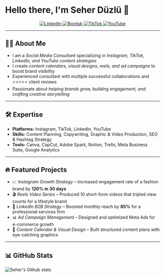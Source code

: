 # Hello there, I'm Seher Düzlü 👋

<p align="center">
  <a href="https://www.linkedin.com/feed/">
    <img src="https://img.shields.io/badge/LinkedIn-0A66C2?style=for-the-badge&logo=linkedin&logoColor=white" alt="LinkedIn" />
  </a>
  <a href="https://bionluk.com/bugun">
    <img src="https://img.shields.io/badge/Bionluk-FF6600?style=for-the-badge&logo=freelancer&logoColor=white" alt="Bionluk" />
  </a>
  <a href="https://www.tiktok.com/@afaroz00?_t=ZS-8zLVd76lHIV&_r=1">
    <img src="https://img.shields.io/badge/TikTok-000000?style=for-the-badge&logo=tiktok&logoColor=white" alt="TikTok" />
  </a>
  <a href="https://youtube.com/@sdanismanlik01?si=O3phom90COSSRAl4">
    <img src="https://img.shields.io/badge/YouTube-FF0000?style=for-the-badge&logo=youtube&logoColor=white" alt="YouTube" />
  </a>
</p>

---

## 👩‍💼 About Me
- I am a *Social Media Consultant* specializing in *Instagram, TikTok, LinkedIn, and YouTube content strategies*  
- I create *content calendars, visual designs, reels, and ad campaigns* to boost brand visibility  
- Experienced consultant with multiple successful collaborations and ⭐⭐⭐⭐⭐ client reviews  
- Passionate about *helping brands grow, building engagement, and crafting creative storytelling*  

---

## 🛠 Expertise
- **Platforms:** Instagram, TikTok, LinkedIn, YouTube  
- **Skills:** Content Planning, Copywriting, Graphic & Video Production, SEO & Hashtag Strategy  
- **Tools:** Canva, CapCut, Adobe Spark, Notion, Trello, Meta Business Suite, Google Analytics  

---

## 🔥 Featured Projects
- 📈 *Instagram Growth Strategy* – Increased engagement rate of a fashion brand by **120% in 30 days**  
- 🎬 *Reels Video Series* – Produced 10 short-form videos that tripled view counts for a lifestyle brand  
- 👥 *LinkedIn B2B Strategy* – Boosted monthly reach by **85%** for a professional services firm  
- 📊 *Ad Campaign Management* – Designed and optimized Meta Ads for e-commerce growth  
- 🎨 *Content Calendar & Visual Design* – Built structured content plans with eye-catching graphics  

---

## 📊 GitHub Stats
![Seher's Github stats](https://github-readme-stats.vercel.app/api?username=SeherDuzlu&show_icons=true&theme=radical)
